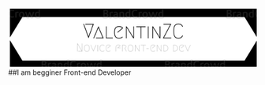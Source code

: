 [![LOGO](assets/logo.png)](https://www.linkedin.com/in/valentin-zagolovec-832026214/)
##I am begginer Front-end Developer
